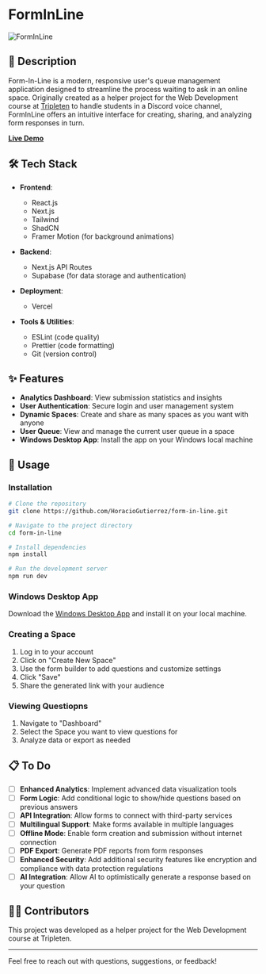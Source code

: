 # FormInLine

![FormInLine](https://img.shields.io/badge/FormInLine-Online-success)

## 📝 Description

Form-In-Line is a modern, responsive user's queue management application designed to streamline the process waiting to ask in an online space. Originally created as a helper project for the Web Development course at [Tripleten](https://tripleten.com/) to handle students in a Discord voice channel, FormInLine offers an intuitive interface for creating, sharing, and analyzing form responses in turn.

**[Live Demo](https://forminline.vercel.app/)**

## 🛠️ Tech Stack

- **Frontend**:
  - React.js
  - Next.js
  - Tailwind
  - ShadCN
  - Framer Motion (for background animations)
  
- **Backend**:
  - Next.js API Routes
  - Supabase (for data storage and authentication)
  
- **Deployment**:
  - Vercel

- **Tools & Utilities**:
  - ESLint (code quality)
  - Prettier (code formatting)
  - Git (version control)

## ✨ Features


- **Analytics Dashboard**: View submission statistics and insights
- **User Authentication**: Secure login and user management system
- **Dynamic Spaces**: Create and share as many spaces as you want with anyone
- **User Queue**: View and manage the current user queue in a space
- **Windows Desktop App**: Install the app on your Windows local machine 
## 🚀 Usage

### Installation

```bash
# Clone the repository
git clone https://github.com/HoracioGutierrez/form-in-line.git

# Navigate to the project directory
cd form-in-line

# Install dependencies
npm install

# Run the development server
npm run dev
```

### Windows Desktop App

Download the [Windows Desktop App](https://github.com/HoracioGutierrez/form-in-line/blob/main/Forminline.msi) and install it on your local machine.

### Creating a Space

1. Log in to your account
2. Click on "Create New Space"
3. Use the form builder to add questions and customize settings
4. Click "Save"
5. Share the generated link with your audience

### Viewing Questiopns

1. Navigate to "Dashboard"
2. Select the Space you want to view questions for
3. Analyze data or export as needed

## 📋 To Do

- [ ] **Enhanced Analytics**: Implement advanced data visualization tools
- [ ] **Form Logic**: Add conditional logic to show/hide questions based on previous answers
- [ ] **API Integration**: Allow forms to connect with third-party services
- [ ] **Multilingual Support**: Make forms available in multiple languages
- [ ] **Offline Mode**: Enable form creation and submission without internet connection
- [ ] **PDF Export**: Generate PDF reports from form responses
- [ ] **Enhanced Security**: Add additional security features like encryption and compliance with data protection regulations
- [ ] **AI Integration**: Allow AI to optimistically generate a response based on your question

## 👨‍💻 Contributors

This project was developed as a helper project for the Web Development course at Tripleten.

---

Feel free to reach out with questions, suggestions, or feedback!
